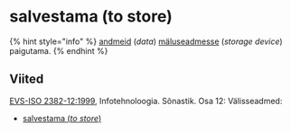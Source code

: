 # salvestama \(to store\)

{% hint style="info" %}
[andmeid](andmed-data.md) \(_data_\) [mäluseadmesse](maeluseade-storage-device.md) \(_storage device_\) paigutama.
{% endhint %}

## Viited

[EVS-ISO 2382-12:1999](https://www.evs.ee/et/evs-iso-2382-12-1999), Infotehnoloogia. Sõnastik. Osa 12: Välisseadmed:

* [salvestama \(_to store_\)](http://www.eki.ee/dict/its/index.cgi?Q=D20B2660-6C03-1014-88DC-FC5F0DBED45A&F=GUID&C01=1&C02=0&C10=1)

